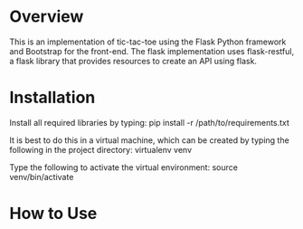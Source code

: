 # Overview
This is an implementation of tic-tac-toe using the Flask Python framework and Bootstrap for the front-end. The flask
implementation uses flask-restful, a flask library that provides resources to create an API using flask.

# Installation
Install all required libraries by typing:
pip install -r /path/to/requirements.txt

It is best to do this in a virtual machine, which can be created by typing the following in the project directory:
virtualenv venv

Type the following to activate the virtual environment:
source venv/bin/activate

# How to Use
